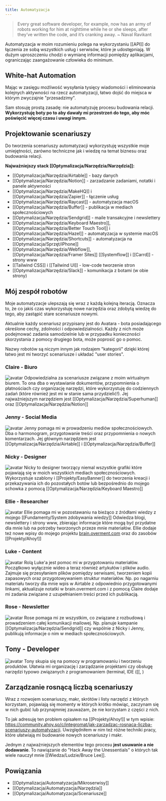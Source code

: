 ```yaml
---
title: Automatyzacja
---
```


> Every great software developer, for example, now has an army of robots working for him at nighttime while he or she sleeps, after they’ve written the code, and it’s cranking away. ~ Naval Ravikant

Automatyzacja w moim rozumieniu polega na wykorzystaniu [[API]] do łączenia ze sobą wszystkich usług i serwisów, które je udostępniają. W dużym uproszczeniu chodzi o wymianę informacji pomiędzy aplikacjami, ograniczając zaangażowanie człowieka do minimum.

## White-hat Automation
Mając w zasięgu możliwość wysyłania tysięcy wiadomości i eliminowania kolejnych aktywności na rzecz automatyzacji, łatwo dojść do miejsca w którym zwyczajnie "przesadzimy". 

Sam stosuję prostą zasadę: nie automatyzuję procesu budowania relacji. **Wykorzystuję boty po to aby dawały mi przestrzeń do tego, aby móc poświęcić więcej czasu i uwagi innym.**

## Projektowanie scenariuszy
Do tworzenia scenariuszy automatyzacji wykorzystuję wszystkie moje umiejętności, zarówno techniczne jak i wiedzę na temat biznesu oraz budowania relacji.

**Najważniejszy stack [[Optymalizacja/Narzędzia/Narzędzia]]:** 
- [[Optymalizacja/Narzędzia/Airtable]] - bazy danych
- [[Optymalizacja/Narzędzia/Notion]] - zarzadzanie zadaniami, notatki i panele aktywności
- [[Optymalizacja/Narzędzia/MakeHQ]] i [[Optymalizacja/Narzędzia/Zapier]] - łączenie usług
- [[Optymalizacja/Narzędzia/Raycast]] - automatyzacja macOS
- [[Optymalizacja/Narzędzia/Buffer]] - publikacja w mediach społecznościowych
- [[Optymalizacja/Narzędzia/Sendgrid]] - maile transakcyjne i newslettery
- [[Optymalizacja/Narzędzia/Keyboard Maestro]], [[Optymalizacja/Narzędzia/Better Touch Tool]] i [[Optymalizacja/Narzędzia/Hazel]] - automatyzacja w systemie macOS
- [[Optymalizacja/Narzędzia/Shortcuts]] - automatyzacja na [[Optymalizacja/Sprzęt/iPhone]]
- [[Optymalizacja/Narzędzia/Webflow]], [[Optymalizacja/Narzędzia/Framer Sites]] [[Systemflow]] i [[Carrd]] - strony www
- [[Tailwind CSS]] i [[Tailwind UI]] - low-code tworzenie stron
- [[Optymalizacja/Narzędzia/Slack]] - komunikacja z botami (w obie strony)

## Mój zespół robotów
Moje automatyzacje ulepszają się wraz z każdą kolejną iteracją. Oznacza to, że co jakiś czas wykorzystuję nowe narzędzia oraz zdobytą wiedzę do tego, aby zastąpić stare scenariusze nowymi.

Aktualnie każdy scenariusz przypisany jest do Avatara - bota posiadającego określone cechy, zdolności i odpowiedzialności. Każdy z nich może podejmować zadania samodzielnie lub w przypadku konieczności skorzystania z pomocy drugiego bota, może poprosić go o pomoc. 

Nazwy robotów są niczym innym jak rodzajem "kategorii" dzięki której łatwo jest mi tworzyć scenariusze i układać "user stories".

### Claire - Biuro
![avatar](https://space.overment.com/g15SCJixXvzEcGXz1Fi7/Claire-Office.png)
Odpowiedzialna za scenariusze związane z moim wirtualnym biurem. To ona dba o wystawianie dokumentów, przypomnienia o płatnościach czy organizację narzędzi, które wykorzystuję do codziennych zadań (które również jest mi w stanie sama przydzielić!). Jej najważniejszym narzędziem jest [[Optymalizacja/Narzędzia/Superhuman]] oraz [[Optymalizacja/Narzędzia/Notion]]

### Jenny - Social Media
![avatar](https://space.overment.com/2RHdid3HgnubEWBbFGBz/Jenny-Social-Media.png)
Jenny pomaga mi w prowadzeniu mediów społecznościowych. Dba o harmonogram, przygotowanie treści oraz przypomnienia o nowych komentarzach. Jej głównym narzędziem jest [[Optymalizacja/Narzędzia/Airtable]] i [[Optymalizacja/Narzędzia/Buffer]]

### Nicky - Designer
![avatar](https://space.overment.com/NmnfAQuQDP3pQLETM4fL/Nicky-Designer.png)
Nicky to designer tworzący niemal wszystkie grafiki które pojawiają się w moich wszystkich mediach społecznościowych. Wykorzystuje szablony i [[Projekty/EasyBanner]] do tworzenia kreacji i przekazywania ich do pozostałych botów lub bezpośrednio do mojego schowka z pomocą [[Optymalizacja/Narzędzia/Keyboard Maestro]]

### Ellie - Researcher
![avatar](https://space.overment.com/30DlrdWqwsrOkAr42ReG/Ellie-Researcher.png)
Ellie pomaga mi w pozostawaniu na bieżąco z źródłami wiedzy z mojego [[Fundamenty/System zdobywania wiedzy]] Odwiedza blogi, newslettery i strony www, zbierając informacje które mogą być przydatne dla mnie lub na potrzeby tworzonych przeze mnie materiałów. Ellie dodaje też nowe wpisy do mojego projektu [brain.overment.com](https://brain.overment.com) oraz do zasobów [[Projekty/Ahoy!]]

### Luke - Content
![avatar](https://space.overment.com/hs32tUAIugXVHnxgJjDM/Luke-Studio.png)
Rolą Luke'a jest pomoc mi w przygotowaniu materiałów. Początkowo wyłącznie wideo a teraz również artykułów i plików audio. Zajmuje się przesyłaniem plików pomiędzy serwisami, tworzeniem kopii zapasowych oraz przygotowywaniem struktur materiałów. Np. po nagarniu materiału tworzy dla mnie wpis w Airtable z odpowiednio przygotowanymi linkami, aktualizuje notatki w brain.overment.com i z pomocą Claire dodaje mi zadania związane z uzupełnianiem treści przed ich publikacją.

### Rose - Newsletter
![avatar](https://space.overment.com/Bj4t3VyAuX4IZFC8aZ9f/Rose-Newsletter.png)
Rose pomaga mi ze wszystkim, co związane z rozbudową i prowadzeniem całej komunikacji mailowej. Np. planuje kampanie [[Optymalizacja/Narzędzia/Sendgrid]] czy wspólnie z Nicky i Jenny, publikują informacje o nim w mediach społecznościowych. 

## Tony - Developer
![avatar](https://space.overment.com/Tony-Programmer-qiFwc/Tony-Programmer.png)
Tony skupia się na pomocy w programowaniu i tworzeniu produktów. Ułatwia mi organizację i zarządzanie projektami czy obsługę narzędzi typowo związanych z programowaniem (terminal, IDE ([[, )


## Zarządzanie rosnącą liczbą scenariuszy
Wraz z rozwojem scenariuszy, makr, skrótów i listy narzędzi z których korzystam, pojawiają się momenty w których krótko mówiąc, zaczynam się w nich gubić lub przynajmniej zauważam, że nie korzystam z części z nich. 

To jak adresuję ten problem opisałem na [[Projekty/Ahoy!]] w tym wpisie:
https://community.ahoy.so/c/integromat/jak-zarzadzac-rosnaca-liczba-scenariuszy-automatyzacji. Uwzględniłem w nim też różne techniki pracy, które ułatwiają mi budowanie nowych scenariuszy i makr.

Jednym z najważniejszych elementów tego procesu **jest usuwanie a nie dodawanie**. To nawiązanie do "Hack Away the Unessentials" o których tak wiele nauczył mnie [[Wiedza/Ludzie/Bruce Lee]]. 


## Powiązania
- [[Optymalizacja/Automatyzacja/Mikroserwisy]]
- [[Optymalizacja/Automatyzacja/Narzędzia]]
- [[Optymalizacja/Automatyzacja/Scenariusze]]